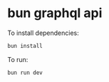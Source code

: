 # bun graphql api

To install dependencies:

```bash
bun install
```

To run:

```bash
bun run dev
```
